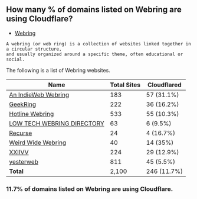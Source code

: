 ## How many % of domains listed on Webring are using Cloudflare?


- [Webring](https://en.wikipedia.org/wiki/Webring)
```
A webring (or web ring) is a collection of websites linked together in a circular structure, 
and usually organized around a specific theme, often educational or social.
```


The following is a list of Webring websites.


| Name | Total Sites | Cloudflared |
| -- | -- | -- |
| [An IndieWeb Webring](https://xn--sr8hvo.ws/directory) | 183 | 57 (31.1%) |
| [GeekRing](https://geekring.net/) | 222 | 36 (16.2%) |
| [Hotline Webring](https://hotlinewebring.club/) | 533 | 55 (10.3%) |
| [LOW TECH WEBRING DIRECTORY](https://emreed.net/LowTech_Directory) | 63 | 6 (9.5%) |
| [Recurse](https://webring.recurse.com/) | 24 | 4 (16.7%) |
| [Weird Wide Webring](https://weirdwidewebring.net/) | 40 | 14 (35%) |
| [XXIIVV](https://webring.xxiivv.com/) | 224 | 29 (12.9%) |
| [yesterweb](https://yesterweb.org/webring/members) | 811 | 45 (5.5%) |
| **Total** | 2,100 | 246 (11.7%) |

### 11.7% of domains listed on Webring are using Cloudflare.
